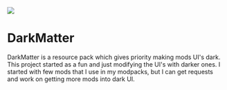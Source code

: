 <img src="https://akinariosu.s-ul.eu/6Pz2w7xC">

# DarkMatter

DarkMatter is a resource pack which gives priority making mods UI's dark.
<br/>
This project started as a fun and just modifying the UI's with darker ones. I started with few mods that I use in my modpacks, but I can get requests and work on getting more mods into dark UI.
